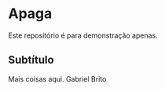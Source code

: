 # Apaga

Este repositório é para demonstração apenas.

## Subtítulo

Mais coisas aqui.
Gabriel Brito
